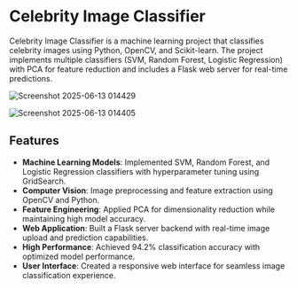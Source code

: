 # Celebrity Image Classifier

Celebrity Image Classifier is a machine learning project that classifies celebrity images using Python, OpenCV, and Scikit-learn. The project implements multiple classifiers (SVM, Random Forest, Logistic Regression) with PCA for feature reduction and includes a Flask web server for real-time predictions.


![Screenshot 2025-06-13 014429](https://github.com/user-attachments/assets/6d39ca63-9469-42fd-9b34-d23c3550e9de)

![Screenshot 2025-06-13 014405](https://github.com/user-attachments/assets/2605dc6a-4a72-4417-8242-25ceb40a93ef)


## Features

- **Machine Learning Models**: Implemented SVM, Random Forest, and Logistic Regression classifiers with hyperparameter tuning using GridSearch.
- **Computer Vision**: Image preprocessing and feature extraction using OpenCV and Python.
- **Feature Engineering**: Applied PCA for dimensionality reduction while maintaining high model accuracy.
- **Web Application**: Built a Flask server backend with real-time image upload and prediction capabilities.
- **High Performance**: Achieved 94.2% classification accuracy with optimized model performance.
- **User Interface**: Created a responsive web interface for seamless image classification experience.
